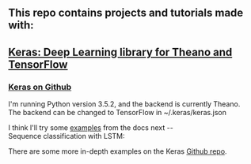 ## This repo contains projects and tutorials made with:  

## [Keras: Deep Learning library for Theano and TensorFlow](https://keras.io/)  

### [Keras on Github](https://github.com/fchollet/keras)

I'm running Python version 3.5.2, and the backend is currently Theano.  
The backend can be changed to TensorFlow in ~/.keras/keras.json

I think I'll try some [examples](https://keras.io/getting-started/sequential-model-guide/#examples) from the docs next --  
Sequence classification with LSTM:

There are some more in-depth examples on the Keras [Github repo](https://github.com/fchollet/keras/tree/master/examples).
